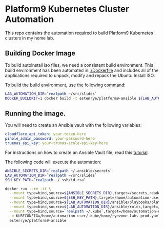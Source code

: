 # Platform9 Kubernetes Cluster Automation

This repo contains the automation required to build Platform9 Kubernetes clusters
in my home lab.

## Building Docker Image

To build autoinstall iso files, we need a consistent build environment.  This
build environment has been automated in [./Dockerfile](./Dockerfile) and includes
all of the applications required to unpack, modify and repack the Ubuntu Install
ISO.

To build the build environment, use the following command:

```bash
LAB_AUTOMATION_DIR=`realpath ~/src/slides`
DOCKER_BUILDKIT=1 docker build -t estenrye/platform9-ansible ${LAB_AUTOMATION_DIR}/ansible/playbooks/platform9
```

## Running the image.

You will need to create an Ansible vault with the following variables:

```yaml
cloudflare_api_token: your-token-here
pihole_admin_password: your-password-here
truenas_api_key: your-trunas-scale-api-key-here
```

For instructions on how to create an Ansible Vault file, read this [tutorial](../../../docs/ansible/creating-an-ansible-vault-file.md).

The following code will execute the automation:

```bash
ANSIBLE_SECRETS_DIR=`realpath ~/.ansible/secrets`
LAB_AUTOMATION_DIR=`realpath ~/src/slides`
SSH_KEY_PATH=`realpath ~/.ssh/id_rsa`

docker run --rm -it \
  --mount type=bind,source=${ANSIBLE_SECRETS_DIR},target=/secrets,readonly \
  --mount type=bind,source=${SSH_KEY_PATH},target=/home/automation-user/.ssh/id_rsa \
  --mount type=bind,source=${LAB_AUTOMATION_DIR}/ansible/playbooks/platform9,target=/ansible,readonly \
  --mount type=bind,source=${LAB_AUTOMATION_DIR}/ansible/roles,target=/etc/ansible/roles,readonly \
  --mount type=bind,source=`realpath ~/.kube`,target=/home/automation-user/.kube,readonly \
  -e KUBECONFIG=/home/automation-user/.kube/home/ryezone-labs-prod.yaml \
  estenrye/platform9-ansible
```
